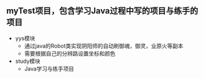 ## myTest项目，包含学习Java过程中写的项目与练手的项目

* yys模块
   * 通过java的Robot类实现阴阳师的自动刷御魂，御灵，业原火等副本
   * 需要根据自己的分辨路设置坐标和颜色
* study模块
   * Java学习与练手项目